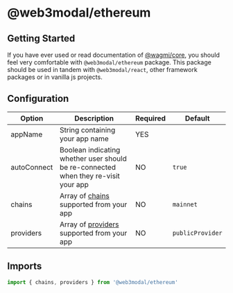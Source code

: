 # @web3modal/ethereum

## Getting Started

If you have ever used or read documentation of [@wagmi/core](https://wagmi.sh/), you should feel very comfortable with `@web3modal/ethereum` package.
This package should be used in tandem with `@web3modal/react`, other framework packages or in vanilla js projects.

## Configuration

| Option      | Description                                                                        | Required | Default          |
| ----------- | ---------------------------------------------------------------------------------- | -------- | ---------------- |
| appName     | String containing your app name                                                    | YES      |                  |
| autoConnect | Boolean indicating whether user should be re-connected when they re-visit your app | NO       | `true`           |
| chains      | Array of [chains](./src/utils/wagmiTools.ts) supported from your app               | NO       | `mainnet`        |
| providers   | Array of [providers](./src/utils/wagmiTools.ts) supported from your app            | NO       | `publicProvider` |

## Imports

```ts
import { chains, providers } from '@web3modal/ethereum'
```
